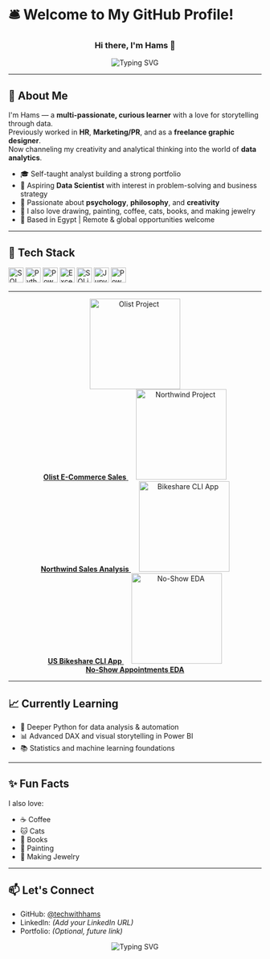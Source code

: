 # 🛎️ Welcome to My GitHub Profile!

<h3 align="center">Hi there, I'm Hams 👋</h3>

<p align="center">
  <img src="https://readme-typing-svg.demolab.com?font=Fira+Code&size=30&pause=1000&color=00FFD0&vCenter=true&center=true&width=650&lines=Data+Analyst+📊;SQL+Enthusiast+🧮;Python+Learner+🐍;Dashboard+Designer+📈;Excel+Specialist+📊" alt="Typing SVG" />
</p>



---

## 🧭 About Me

I'm Hams — a **multi-passionate, curious learner** with a love for storytelling through data.  
Previously worked in **HR**, **Marketing/PR**, and as a **freelance graphic designer**.  
Now channeling my creativity and analytical thinking into the world of **data analytics**.

- 🎓 Self-taught analyst building a strong portfolio
- 🎯 Aspiring **Data Scientist** with interest in problem-solving and business strategy
- 🧠 Passionate about **psychology**, **philosophy**, and **creativity**
- 🎨 I also love drawing, painting, coffee, cats, books, and making jewelry  
- 📍 Based in Egypt | Remote & global opportunities welcome

---

## 🧰 Tech Stack

<p align="left">
  <img src="https://www.svgrepo.com/show/303229/microsoft-sql-server-logo.svg" width="30" alt="SQL Server"/>
  <img src="https://www.svgrepo.com/show/349419/python.svg" width="30" alt="Python"/>
  <img src="https://www.svgrepo.com/show/373595/power-bi.svg" width="30" alt="Power BI"/>
  <img src="https://www.svgrepo.com/show/452217/excel.svg" width="30" alt="Excel"/>
  <img src="https://www.svgrepo.com/show/354202/sqlite.svg" width="30" alt="SQLite"/>
  <img src="https://www.svgrepo.com/show/354428/jupyter.svg" width="30" alt="Jupyter"/>
  <img src="https://www.svgrepo.com/show/452209/powerpoint.svg" width="30" alt="PowerPoint"/>
</p>



---

<p align="center">
  <a href="https://github.com/techwithhams/Olist-Ecommerce-Analysis">
    <img src="https://github.com/techwithhams/Olist-Ecommerce-Analysis/blob/main/preview/olist-thumb.png?raw=true" width="180" alt="Olist Project"/><br>
    <b>Olist E-Commerce Sales</b>
  </a>
  &nbsp;&nbsp;&nbsp;
  <a href="https://github.com/techwithhams/Northwind-Sales-Project">
    <img src="https://github.com/techwithhams/Northwind-Sales-Project/blob/main/preview/northwind-thumb.png?raw=true" width="180" alt="Northwind Project"/><br>
    <b>Northwind Sales Analysis</b>
  </a>
  &nbsp;&nbsp;&nbsp;
  <a href="https://github.com/techwithhams/bikeshare-analysis">
    <img src="https://github.com/techwithhams/bikeshare-analysis/blob/main/preview/bikeshare-thumb.png?raw=true" width="180" alt="Bikeshare CLI App"/><br>
    <b>US Bikeshare CLI App</b>
  </a>
  &nbsp;&nbsp;&nbsp;
  <a href="https://github.com/techwithhams/no-show-appointments-analysis">
    <img src="https://github.com/techwithhams/no-show-appointments-analysis/blob/main/preview/noshow-thumb.png?raw=true" width="180" alt="No-Show EDA"/><br>
    <b>No-Show Appointments EDA</b>
  </a>
</p>


---

## 📈 Currently Learning

- 🐍 Deeper Python for data analysis & automation  
- 📊 Advanced DAX and visual storytelling in Power BI  
- 📚 Statistics and machine learning foundations  

---

## ✨ Fun Facts

I also love:
- ☕ Coffee
- 🐱 Cats
- 📖 Books
- 🎨 Painting
- 💍 Making Jewelry

---

## 📫 Let's Connect

- GitHub: [@techwithhams](https://github.com/techwithhams)  
- LinkedIn: *(Add your LinkedIn URL)*  
- Portfolio: *(Optional, future link)*  

<p align="center">
  <img src="https://readme-typing-svg.herokuapp.com?font=Courier+Prime&size=26&pause=500&color=FFB6C1&center=true&vCenter=true&width=600&lines=I+also+love+☕+Coffee;I+also+love+🐱+Cats;I+also+love+📚+Books;I+also+love+🎨+Painting;I+also+love+💍+Making+Jewelry" alt="Typing SVG" />
</p>

